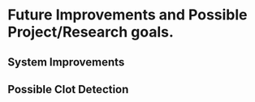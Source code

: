# Future Improvements and Possible Project/Research goals.

## System Improvements



## Possible Clot Detection&#x20;
